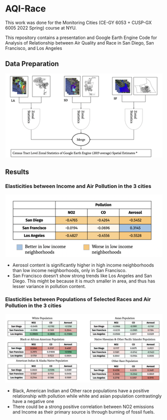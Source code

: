# AQI-Race

This work was done for the Monitoring Cities (CE-GY 6053 + CUSP-GX 6005 2022 Spring) course at NYU.

This repository contains a presentation and Google Earth Engine Code for Analysis of Relationship between Air Quality and Race in San Diego, San Francisco, and Los Angeles

## Data Preparation

<img src="https://github.com/anerip98/aqi-race/blob/main/images/data_prep.png" width=800>

## Results

### Elasticities between Income and Air Pollution in the 3 cities

<img src="https://github.com/anerip98/aqi-race/blob/main/images/income.png" width=800>

* Aerosol content is significantly higher in high income neighborhoods than low income neighborhoods, only in San Francisco.
* San Francisco doesn’t show strong trends like Los Angeles and San Diego. This might be because it is much smaller in area, and thus has lesser variance in pollution content.

### Elasticities between Populations of Selected Races and Air Pollution in the 3 cities

<img src="https://github.com/anerip98/aqi-race/blob/main/images/race.png" width=800>

* Black, American Indian and Other race populations have a positive relationship with pollution while white and asian population contrastingly have a negative one
* There could be a strong positive correlation between NO2 emissions and Income as their primary source is through burning of fossil fuels.

